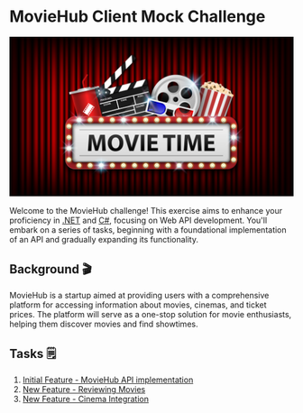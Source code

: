 # MovieHub Client Mock Challenge

![cinema](assets/cinema.jpg)


Welcome to the MovieHub challenge! This exercise aims to enhance your proficiency in [.NET](https://dotnet.microsoft.com/en-us/learn/dotnet/what-is-dotnet) and [C#](https://learn.microsoft.com/en-us/dotnet/csharp/), focusing on Web API development. You'll embark on a series of tasks, beginning with a foundational implementation of an API and gradually expanding its functionality.

## Background 🎬
MovieHub is a startup aimed at providing users with a comprehensive platform for accessing information about movies, cinemas, and ticket prices. The platform will serve as a one-stop solution for movie enthusiasts, helping them discover movies and find showtimes.

## Tasks 🗒

1. [Initial Feature - MovieHub API implementation](moviehub-api-implementation-task/README.md)
2. [New Feature - Reviewing Movies](reviewing-movies-task/README.md)
3. [New Feature - Cinema Integration](cinema-integration-task/README.md)
